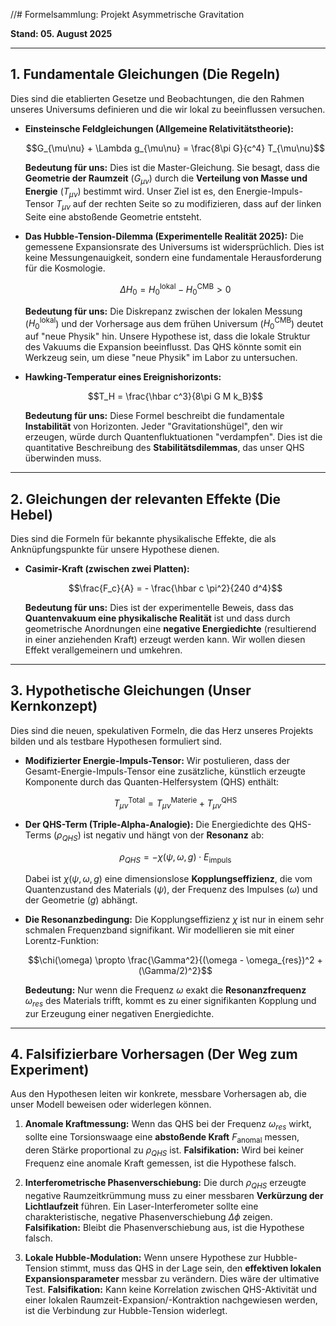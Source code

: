 //# Formelsammlung: Projekt Asymmetrische Gravitation

**Stand: 05. August 2025**

---

## 1. Fundamentale Gleichungen (Die Regeln)

Dies sind die etablierten Gesetze und Beobachtungen, die den Rahmen unseres Universums definieren und die wir lokal zu beeinflussen versuchen.

* **Einsteinsche Feldgleichungen (Allgemeine Relativitätstheorie):**
    ```math
    G_{\mu\nu} + \Lambda g_{\mu\nu} = \frac{8\pi G}{c^4} T_{\mu\nu}
    ```
    **Bedeutung für uns:** Dies ist die Master-Gleichung. Sie besagt, dass die **Geometrie der Raumzeit** ($G_{\mu\nu}$) durch die **Verteilung von Masse und Energie** ($T_{\mu\nu}$) bestimmt wird. Unser Ziel ist es, den Energie-Impuls-Tensor $T_{\mu\nu}$ auf der rechten Seite so zu modifizieren, dass auf der linken Seite eine abstoßende Geometrie entsteht.

* **Das Hubble-Tension-Dilemma (Experimentelle Realität 2025):**
    Die gemessene Expansionsrate des Universums ist widersprüchlich. Dies ist keine Messungenauigkeit, sondern eine fundamentale Herausforderung für die Kosmologie.
    ```math
    \Delta H_0 = H_0^{\text{lokal}} - H_0^{\text{CMB}} > 0
    ```
    **Bedeutung für uns:** Die Diskrepanz zwischen der lokalen Messung ($H_0^{\text{lokal}}$) und der Vorhersage aus dem frühen Universum ($H_0^{\text{CMB}}$) deutet auf "neue Physik" hin. Unsere Hypothese ist, dass die lokale Struktur des Vakuums die Expansion beeinflusst. Das QHS könnte somit ein Werkzeug sein, um diese "neue Physik" im Labor zu untersuchen.

* **Hawking-Temperatur eines Ereignishorizonts:**
    ```math
    T_H = \frac{\hbar c^3}{8\pi G M k_B}
    ```
    **Bedeutung für uns:** Diese Formel beschreibt die fundamentale **Instabilität** von Horizonten. Jeder "Gravitationshügel", den wir erzeugen, würde durch Quantenfluktuationen "verdampfen". Dies ist die quantitative Beschreibung des **Stabilitätsdilemmas**, das unser QHS überwinden muss.

---

## 2. Gleichungen der relevanten Effekte (Die Hebel)

Dies sind die Formeln für bekannte physikalische Effekte, die als Anknüpfungspunkte für unsere Hypothese dienen.

* **Casimir-Kraft (zwischen zwei Platten):**
    ```math
    \frac{F_c}{A} = - \frac{\hbar c \pi^2}{240 d^4}
    ```
    **Bedeutung für uns:** Dies ist der experimentelle Beweis, dass das **Quantenvakuum eine physikalische Realität** ist und dass durch geometrische Anordnungen eine **negative Energiedichte** (resultierend in einer anziehenden Kraft) erzeugt werden kann. Wir wollen diesen Effekt verallgemeinern und umkehren.

---

## 3. Hypothetische Gleichungen (Unser Kernkonzept)

Dies sind die neuen, spekulativen Formeln, die das Herz unseres Projekts bilden und als testbare Hypothesen formuliert sind.

* **Modifizierter Energie-Impuls-Tensor:**
    Wir postulieren, dass der Gesamt-Energie-Impuls-Tensor eine zusätzliche, künstlich erzeugte Komponente durch das Quanten-Helfersystem (QHS) enthält:
    ```math
    T_{\mu\nu}^{\text{Total}} = T_{\mu\nu}^{\text{Materie}} + T_{\mu\nu}^{\text{QHS}}
    ```

* **Der QHS-Term (Triple-Alpha-Analogie):**
    Die Energiedichte des QHS-Terms ($\rho_{QHS}$) ist negativ und hängt von der **Resonanz** ab:
    ```math
    \rho_{QHS} = - \chi(\psi, \omega, g) \cdot E_{\text{impuls}}
    ```
    Dabei ist $\chi(\psi, \omega, g)$ eine dimensionslose **Kopplungseffizienz**, die vom Quantenzustand des Materials ($\psi$), der Frequenz des Impulses ($\omega$) und der Geometrie ($g$) abhängt.

* **Die Resonanzbedingung:**
    Die Kopplungseffizienz $\chi$ ist nur in einem sehr schmalen Frequenzband signifikant. Wir modellieren sie mit einer Lorentz-Funktion:
    ```math
    \chi(\omega) \propto \frac{\Gamma^2}{(\omega - \omega_{res})^2 + (\Gamma/2)^2}
    ```
    **Bedeutung:** Nur wenn die Frequenz $\omega$ exakt die **Resonanzfrequenz** $\omega_{res}$ des Materials trifft, kommt es zu einer signifikanten Kopplung und zur Erzeugung einer negativen Energiedichte.

---

## 4. Falsifizierbare Vorhersagen (Der Weg zum Experiment)

Aus den Hypothesen leiten wir konkrete, messbare Vorhersagen ab, die unser Modell beweisen oder widerlegen können.

1.  **Anomale Kraftmessung:** Wenn das QHS bei der Frequenz $\omega_{res}$ wirkt, sollte eine Torsionswaage eine **abstoßende Kraft** $F_{\text{anomal}}$ messen, deren Stärke proportional zu $\rho_{QHS}$ ist. **Falsifikation:** Wird bei keiner Frequenz eine anomale Kraft gemessen, ist die Hypothese falsch.

2.  **Interferometrische Phasenverschiebung:** Die durch $\rho_{QHS}$ erzeugte negative Raumzeitkrümmung muss zu einer messbaren **Verkürzung der Lichtlaufzeit** führen. Ein Laser-Interferometer sollte eine charakteristische, negative Phasenverschiebung $\Delta\phi$ zeigen. **Falsifikation:** Bleibt die Phasenverschiebung aus, ist die Hypothese falsch.

3.  **Lokale Hubble-Modulation:** Wenn unsere Hypothese zur Hubble-Tension stimmt, muss das QHS in der Lage sein, den **effektiven lokalen Expansionsparameter** messbar zu verändern. Dies wäre der ultimative Test. **Falsifikation:** Kann keine Korrelation zwischen QHS-Aktivität und einer lokalen Raumzeit-Expansion/-Kontraktion nachgewiesen werden, ist die Verbindung zur Hubble-Tension widerlegt.
